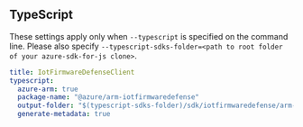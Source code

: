 ## TypeScript

These settings apply only when `--typescript` is specified on the command line.
Please also specify `--typescript-sdks-folder=<path to root folder of your azure-sdk-for-js clone>`.

``` yaml $(typescript)
title: IotFirmwareDefenseClient
typescript:
  azure-arm: true
  package-name: "@azure/arm-iotfirmwaredefense"
  output-folder: "$(typescript-sdks-folder)/sdk/iotfirmwaredefense/arm-iotfirmwaredefense"
  generate-metadata: true
```
